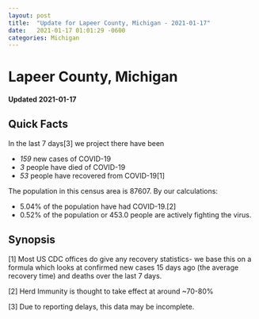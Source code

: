```yaml
---
layout: post
title:  "Update for Lapeer County, Michigan - 2021-01-17"
date:   2021-01-17 01:01:29 -0600
categories: Michigan
---
```


# Lapeer County, Michigan
#### Updated 2021-01-17

## Quick Facts

In the last 7 days[3] we project there have been
- *159* new cases of COVID-19
- *3* people have died of COVID-19
- *53* people have recovered from COVID-19[1]

The population in this census area is 87607. By our calculations:
- 5.04% of the population have had COVID-19.[2]
- 0.52% of the population or 453.0 people are actively fighting the virus.

## Synopsis




[1] Most US CDC offices do give any recovery statistics- we base this on a formula which looks at confirmed new cases
15 days ago (the average recovery time) and deaths over the last 7 days.

[2] Herd Immunity is thought to take effect at around ~70-80%

[3] Due to reporting delays, this data may be incomplete.
 
    
